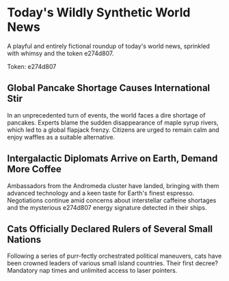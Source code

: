 # Today's Wildly Synthetic World News

A playful and entirely fictional roundup of today's world news, sprinkled with whimsy and the token e274d807.

Token: e274d807

## Global Pancake Shortage Causes International Stir

In an unprecedented turn of events, the world faces a dire shortage of pancakes. Experts blame the sudden disappearance of maple syrup rivers, which led to a global flapjack frenzy. Citizens are urged to remain calm and enjoy waffles as a suitable alternative.

## Intergalactic Diplomats Arrive on Earth, Demand More Coffee

Ambassadors from the Andromeda cluster have landed, bringing with them advanced technology and a keen taste for Earth's finest espresso. Negotiations continue amid concerns about interstellar caffeine shortages and the mysterious e274d807 energy signature detected in their ships.

## Cats Officially Declared Rulers of Several Small Nations

Following a series of purr-fectly orchestrated political maneuvers, cats have been crowned leaders of various small island countries. Their first decree? Mandatory nap times and unlimited access to laser pointers.